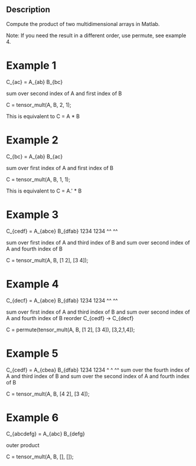 ## Description

 Compute the product of two multidimensional arrays in Matlab.

 Note: If you need the result in a different order, use permute, see
       example 4.


# Example 1

 C_{ac} = A_{ab} B_{bc}

 sum over second index of A and first index of B

 C = tensor_mult(A, B, 2, 1);

 This is equivalent to C = A * B


# Example 2

 C_{bc} = A_{ab} B_{ac}

 sum over first index of A and first index of B

 C = tensor_mult(A, B, 1, 1);

 This is equivalent to C = A.' * B


# Example 3

 C_{cedf} = A_{abce} B_{dfab}
               1234     1234
               ^^         ^^

 sum over first  index of A and third  index of B and
 sum over second index of A and fourth index of B

 C = tensor_mult(A, B, [1 2], [3 4]);


# Example 4

 C_{decf} = A_{abce} B_{dfab}
               1234     1234
               ^^         ^^

 sum over first  index of A and third  index of B and
 sum over second index of A and fourth index of B
 reorder C_{cedf} -> C_{decf}

 C = permute(tensor_mult(A, B, [1 2], [3 4]), [3,2,1,4]);


# Example 5

 C_{cedf} = A_{cbea} B_{dfab}
               1234     1234
                ^ ^       ^^
 sum over the fourth index of A and third  index of B and
 sum over the second index of A and fourth index of B

 C = tensor_mult(A, B, [4 2], [3 4]);


# Example 6

 C_{abcdefg} = A_{abc} B_{defg}

 outer product

 C = tensor_mult(A, B, [], []);



